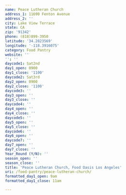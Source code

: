 ```yaml
---
name: Peace Lutheran Church
address_1: 11690 Fenton Avenue
address_2: ''
city: Lake View Terrace
state: CA
zip: '91342'
phone: (818)899-3950
latitude: '34.2823569'
longitude: '-118.3916075'
category: Food Pantry
website: ''
'': ''
daycode1: Sat2nd
day1_open: 0900
day1_close: '1100'
daycode2: Sat3rd
day2_open: 0900
day2_close: '1100'
daycode3: ''
day3_open: ''
day3_close: ''
daycode4: ''
day4_open: ''
day4_close: ''
daycode5: ''
day5_open: ''
day5_close: ''
daycode6: ''
day6_open: ''
daycode7: ''
day7_open: ''
day7_close: ''
Year_Round (Y/N): ''
season_open: ''
season_close: ''
title: 'Peace Lutheran Church, Food Oasis Los Angeles'
uri: /food-pantry/peace-lutheran-church/
formatted_day1_open: 9am
formatted_day1_close: 11am

---
```

